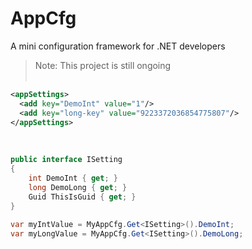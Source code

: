 # AppCfg
A mini configuration framework for .NET developers

> Note: This project is still ongoing
<br /><br />

```xml
<appSettings>
  <add key="DemoInt" value="1"/>
  <add key="long-key" value="9223372036854775807"/>
</appSettings>
```
<br />

```csharp
public interface ISetting
{
    int DemoInt { get; }
    long DemoLong { get; }
    Guid ThisIsGuid { get; }
}

var myIntValue = MyAppCfg.Get<ISetting>().DemoInt;
var myLongValue = MyAppCfg.Get<ISetting>().DemoLong;

```
